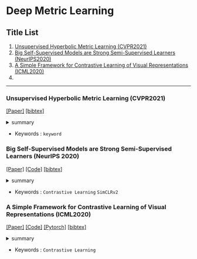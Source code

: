 # Deep Metric Learning

## Title List

1. [Unsupervised Hyperbolic Metric Learning (CVPR2021)](#unsupervised-hyperbolic-metric-learning-cvpr2021)
2. [Big Self-Supervised Models are Strong Semi-Supervised Learners (NeurIPS2020)](#big-self-supervised-models-are-strong-semi-supervised-learners-neurips-2020)
3. [A Simple Framework for Contrastive Learning of Visual Representations (ICML2020)](#a-simple-framework-for-contrastive-learning-of-visual-representations-icml2020)
4. 

---

[//]: # (### Title &#40;Conference or Journal&#41;)
[//]: # ([[Paper]]&#40;&#41;)
[//]: # ([[Code]]&#40;&#41;)
[//]: # ([[bibtex]]&#40;&#41;)
[//]: # ()
[//]: # (<details><summary>summary</summary><div>)
[//]: # ()
[//]: # (- 調査中)
[//]: # ()
[//]: # (</div></details>)
[//]: # ()
[//]: # (- Keywords : `keyword`)

### Unsupervised Hyperbolic Metric Learning (CVPR2021)
[[Paper]](https://openaccess.thecvf.com/content/CVPR2021/papers/Yan_Unsupervised_Hyperbolic_Metric_Learning_CVPR_2021_paper.pdf)
[[bibtex]](https://openaccess.thecvf.com/content/CVPR2021/html/Yan_Unsupervised_Hyperbolic_Metric_Learning_CVPR_2021_paper.html)

<details><summary>summary</summary><div>

- 調査中

</div></details>

- Keywords : `keyword`

### Big Self-Supervised Models are Strong Semi-Supervised Learners (NeurIPS 2020)
[[Paper]](https://proceedings.neurips.cc/paper_files/paper/2020/file/fcbc95ccdd551da181207c0c1400c655-Paper.pdf)
[[Code]](https://github.com/google-research/simclr)
[[bibtex]](https://github.com/Loy-rh/paper_notes/blob/main/bib/NeurIPS-2020-big-self-supervised-models-are-strong-semi-supervised-learners-Bibtex.bib)

<details><summary>summary</summary><div>

- 調査中

</div></details>

- Keywords : `Contrastive Learning` `SimCLRv2`

### A Simple Framework for Contrastive Learning of Visual Representations (ICML2020)
[[Paper]](http://proceedings.mlr.press/v119/chen20j/chen20j.pdf)
[[Code]](https://github.com/google-research/simclr)
[[Pytorch]](https://github.com/sthalles/SimCLR)
[[bibtex]](http://proceedings.mlr.press/v119/chen20j.html)

<details><summary>summary</summary><div>

- 調査中

</div></details>

- Keywords : `Contrastive Learning`

